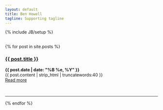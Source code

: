 ```yaml
---
layout: default
title: Ben Howell
tagline: Supporting tagline
---
```

{% include JB/setup %}
<br/>
<br/>

<!--<div class="blog-index">
  {% for post in site.posts %}
  <h3><a href="{{ post.url }}">{{ post.title }}</a></h3><p><strong>{{ post.date | date: "%B %e, %Y" }}</strong><br>
  {{ post.content | strip_html | truncatewords:40 }}<br>
  <a href="{{ post.url }}">Read more</a><br/><hr>
  {% endfor %}
</div>-->





{% for post in site.posts %}
<div class="intro">
<div class="intro-txt">
<!-- <div class="blog-index"> -->
<h3><a href="{{ post.url }}">{{ post.title }}</a></h3><p><strong>{{ post.date | date: "%B %e, %Y" }}</strong><br>
{{ post.content | strip_html | truncatewords:40 }}<br>
<a href="{{ post.url }}">Read more</a>
<!-- </div> -->
</div>

<div class="intro-img-border">
<div class="intro-img-bevel">
<div class="intro-img-sml">
<!-- <img class="intro-img-small" src="{{ASSET_PATH}}/bootstrap/img/eventbus_250.jpg"/> -->
</div>
</div>
</div>
</div>
<br/><hr>
{% endfor %}